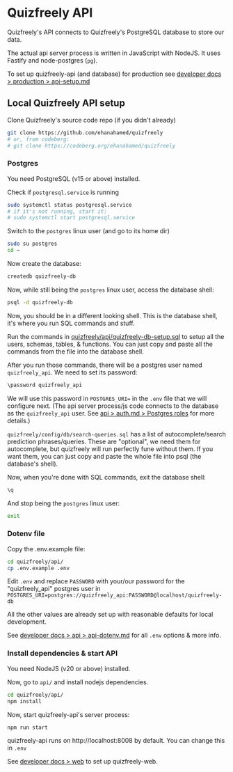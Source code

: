 # Quizfreely API

Quizfreely's API connects to Quizfreely's PostgreSQL database to store our data.

The actual api server process is written in JavaScript with NodeJS. It uses Fastify and node-postgres (`pg`).

To set up quizfreely-api (and database) for production see [developer docs > production > api-setup.md](../production/api-setup.md)

## Local Quizfreely API setup

Clone Quizfreely's source code repo (if you didn't already)
```sh
git clone https://github.com/ehanahamed/quizfreely
# or, from codeberg:
# git clone https://codeberg.org/ehanahamed/quizfreely
```

### Postgres

You need PostgreSQL (v15 or above) installed.

Check if `postgresql.service` is running
```sh
sudo systemctl status postgresql.service
# if it's not running, start it:
# sudo systemctl start postgresql.service
```

Switch to the `postgres` linux user (and go to its home dir)
```sh
sudo su postgres
cd ~
```

Now create the database:
```sh
createdb quizfreely-db
```

Now, while still being the `postgres` linux user, access the database shell:
```sh
psql -d quizfreely-db
```

Now, you should be in a different looking shell. This is the database shell, it's where you run SQL commands and stuff.

Run the commands in [quizfreely/api/quizfreely-db-setup.sql](../../../api/quizfreely-db-setup.sql) to setup all the users, schemas, tables, & functions. You can just copy and paste all the commands from the file into the database shell.

After you run those commands, there will be a postgres user named `quizfreely_api`. We need to set its password:
```sh
\password quizfreely_api
```

We will use this password in `POSTGRES_URI=` in the `.env` file that we will configure next. (The api server process/js code connects to the database as the `quizfreely_api` user. See [api > auth.md > Postgres roles](./auth.md#postgres-roles) for more details.)

`quizfreely/config/db/search-queries.sql` has a list of autocomplete/search prediction phrases/queries. These are "optional", we need them for autocomplete, but quizfreely will run perfectly fune without them. If you want them, you can just copy and paste the whole file into psql (the database's shell).

Now, when you're done with SQL commands, exit the database shell:
```sh
\q
```

And stop being the `postgres` linux user:
```sh
exit
```

### Dotenv file

Copy the .env.example file:
```sh
cd quizfreely/api/
cp .env.example .env
```

Edit `.env` and replace `PASSWORD` with your/our password for the "quizfreely_api" postgres user in `POSTGRES_URI=postgres://quizfreely_api:PASSWORD@localhost/quizfreely-db`

All the other values are already set up with reasonable defaults for local development.

See [developer docs > api > api-dotenv.md](./api-dotenv.md) for all `.env` options & more info.

### Install dependencies & start API

You need NodeJS (v20 or above) installed.

Now, go to `api/` and install nodejs dependencies.
```sh
cd quizfreely/api/
npm install
```

Now, start quizfreely-api's server process:
```sh
npm run start
```

quizfreely-api runs on http://localhost:8008 by default. You can change this in `.env`

See [developer docs > web](../web/README.md) to set up quizfreely-web.

